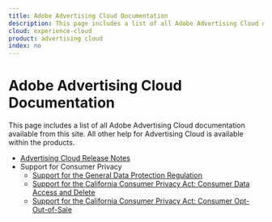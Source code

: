 ```yaml
---
title: Adobe Advertising Cloud Documentation
description: This page includes a list of all Adobe Advertising Cloud documentation available from this site.
cloud: experience-cloud
product: advertising cloud
index: no
---
```


# Adobe Advertising Cloud Documentation

This page includes a list of all Adobe Advertising Cloud documentation available from this site. All other help for Advertising Cloud is available within the products.

<!-- Using + for bullets on this page, but could use * instead. Just need to be consistent in same file -->

+ [Advertising Cloud Release Notes](https://docs.adobe.com/content/help/en/release-notes/experience-cloud/current.html#adcloud)
+ Support for Consumer Privacy
  + [Support for the General Data Protection Regulation](misc/ad-cloud-gdpr.md)
  + [Support for the California Consumer Privacy Act: Consumer Data Access and Delete](misc/ad-cloud-ccpa-access-delete.md)
  + [Support for the California Consumer Privacy Act: Consumer Opt-Out-of-Sale](misc/ad-cloud-ccpa-opt-out-of-sale.md)
